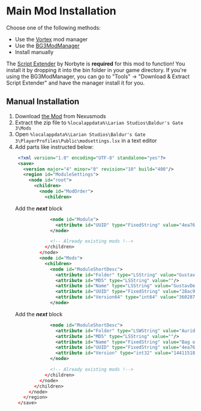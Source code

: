 # Main Mod Installation
Choose one of the following methods:
* Use the [Vortex](https://www.nexusmods.com/about/vortex/) mod manager
* Use the [BG3ModManager](https://github.com/LaughingLeader/BG3ModManager)
* Install manually

The [Script Extender](https://github.com/Norbyte/bg3se/releases) by Norbyte is **required** for this mod to function!
You install it by dropping it into the bin folder in your game directory.
If you're using the BG3ModManager, you can go to "Tools" -> "Download & Extract Script Extender" and have the manager install it for you.


## Manual Installation
1. Download [the Mod]() from Nexusmods
2. Extract the zip file to `%localappdata%\Larian Studios\Baldur's Gate 3\Mods`
3. Open `%localappdata%\Larian Studios\Baldur's Gate 3\PlayerProfiles\Public\modsettings.lsx` in a text editor
4. Add parts like instructed below:
   ```xml
    <?xml version="1.0" encoding="UTF-8" standalone="yes"?>
    <save>
      <version major="4" minor="0" revision="10" build="400"/>
      <region id="ModuleSettings">
        <node id="root">
          <children>
            <node id="ModOrder">
              <children>
   ```
   Add the _**next**_ block
   ```xml
                <node id="Module">
                  <attribute id="UUID" type="FixedString" value="4ea76d90-3b97-4e90-9f75-95b9cc8601df"/>
                </node>
   ```
   ```xml
                <!-- Already existing mods !-->
              </children>
            </node>
            <node id="Mods">
              <children>
                <node id="ModuleShortDesc">
                  <attribute id="Folder" type="LSString" value="GustavDev"/>
                  <attribute id="MD5" type="LSString" value=""/>
                  <attribute id="Name" type="LSString" value="GustavDev"/>
                  <attribute id="UUID" type="FixedString" value="28ac9ce2-2aba-8cda-b3b5-6e922f71b6b8"/>
                  <attribute id="Version64" type="int64" value="36028797018963968"/>
                </node>
   ```
   Add the _**next**_ block
   ```xml
                <node id="ModuleShortDesc">
                  <attribute id="Folder" type="LSWString" value="Auridh_BoH"/>
                  <attribute id="MD5" type="LSString" value=""/>
                  <attribute id="Name" type="FixedString" value="Bag of Holding"/>
                  <attribute id="UUID" type="FixedString" value="4ea76d90-3b97-4e90-9f75-95b9cc8601df"/>
                  <attribute id="Version" type="int32" value="144115188075855912"/>
                </node>
   ```
   ```xml
                <!-- Already existing mods !-->
              </children>
            </node>
          </children>
        </node>
      </region>
    </save>
   ```